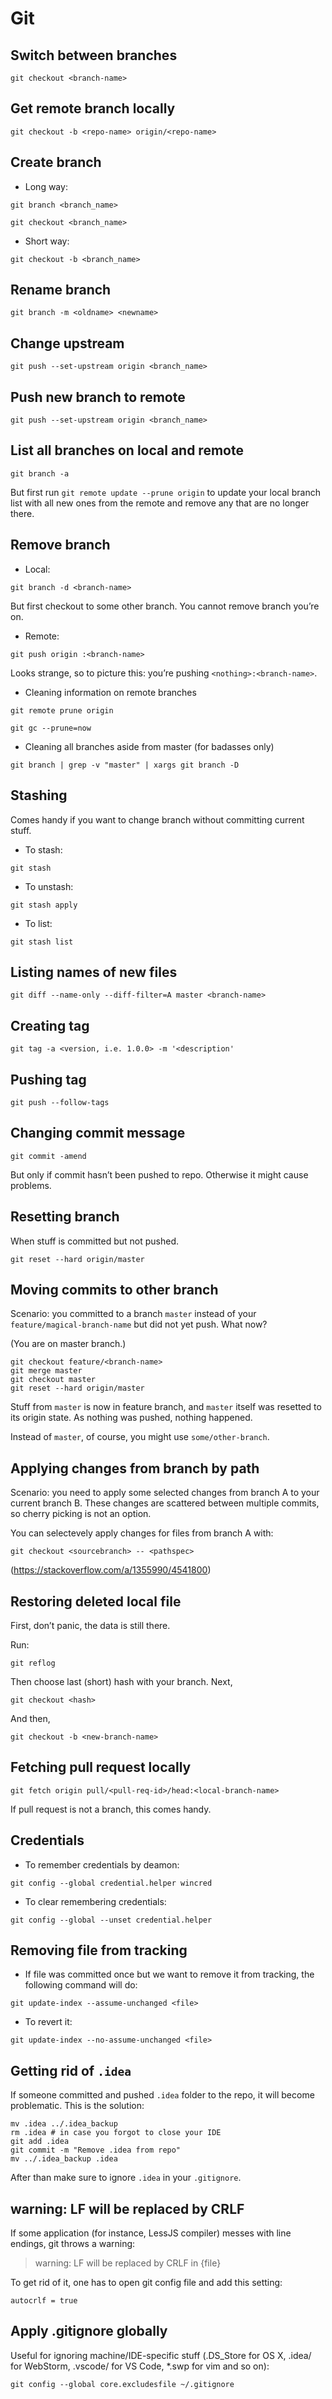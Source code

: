 # Git

## Switch between branches

`git checkout <branch-name>`

## Get remote branch locally

`git checkout -b <repo-name> origin/<repo-name>`

## Create branch

* Long way:

 `git branch <branch_name>`

 `git checkout <branch_name>`

* Short way:

 `git checkout -b <branch_name>`

## Rename branch

`git branch -m <oldname> <newname>`

## Change upstream

`git push --set-upstream origin <branch_name>`

## Push new branch to remote

`git push --set-upstream origin <branch_name>`

## List all branches on local and remote

`git branch -a`

But first run `git remote update --prune origin` to update your local branch list with all new ones from the remote and remove any that are no longer there.

## Remove branch

* Local:

 `git branch -d <branch-name>`

 But first checkout to some other branch. You cannot remove branch you’re on.

* Remote:

 `git push origin :<branch-name>`

 Looks strange, so to picture this: you’re pushing `<nothing>:<branch-name>`.

* Cleaning information on remote branches

`git remote prune origin`

`git gc --prune=now`
 
* Cleaning all branches aside from master (for badasses only)

`git branch | grep -v "master" | xargs git branch -D`

## Stashing

Comes handy if you want to change branch without committing current stuff.

* To stash:

 `git stash`

* To unstash:

 `git stash apply`

* To list:

 `git stash list`

## Listing names of new files

`git diff --name-only --diff-filter=A master <branch-name>`

## Creating tag

`git tag -a <version, i.e. 1.0.0> -m '<description'`

## Pushing tag

`git push --follow-tags`

## Changing commit message

`git commit -amend`

But only if commit hasn’t been pushed to repo. Otherwise it might cause problems.

## Resetting branch

When stuff is committed but not pushed.

`git reset --hard origin/master`

## Moving commits to other branch

Scenario: you committed to a branch `master` instead of your `feature/magical-branch-name` but did not yet push. What now?

(You are on master branch.)

```
git checkout feature/<branch-name>
git merge master
git checkout master
git reset --hard origin/master
```

Stuff from `master` is now in feature branch, and `master` itself was resetted to its origin state. As nothing was pushed, nothing happened.

Instead of `master`, of course, you might use `some/other-branch`.

## Applying changes from branch by path

Scenario: you need to apply some selected changes from branch A to your current branch B. These changes are scattered between multiple commits, so cherry picking is not an option.

You can selectevely apply changes for files from branch A with:

`git checkout <sourcebranch> -- <pathspec>`

(https://stackoverflow.com/a/1355990/4541800)

## Restoring deleted local file

First, don’t panic, the data is still there.

Run:

`git reflog`

Then choose last (short) hash with your branch. Next,

`git checkout <hash>`

And then,

`git checkout -b <new-branch-name>`

## Fetching pull request locally

`git fetch origin pull/<pull-req-id>/head:<local-branch-name>`

If pull request is not a branch, this comes handy.

## Credentials

* To remember credentials by deamon:

 `git config --global credential.helper wincred`

* To clear remembering credentials:

 `git config --global --unset credential.helper`

## Removing file from tracking

* If file was committed once but we want to remove it from tracking, the following command will do:

 `git update-index --assume-unchanged <file>`

* To revert it:

 `git update-index --no-assume-unchanged <file>`

## Getting rid of `.idea`

If someone committed and pushed `.idea` folder to the repo, it will become problematic. This is the solution:

```
mv .idea ../.idea_backup
rm .idea # in case you forgot to close your IDE
git add .idea
git commit -m "Remove .idea from repo"
mv ../.idea_backup .idea
```

After than make sure to ignore `.idea` in your `.gitignore`.

## warning: LF will be replaced by CRLF

If some application (for instance, LessJS compiler) messes with line endings, git throws a warning:

>warning: LF will be replaced by CRLF in {file}

To get rid of it, one has to open git config file and add this setting:

`autocrlf = true`

## Apply .gitignore globally

Useful for ignoring machine/IDE-specific stuff (.DS_Store for OS X, .idea/ for WebStorm, .vscode/ for VS Code, *.swp for vim and so on):

`git config --global core.excludesfile ~/.gitignore`
